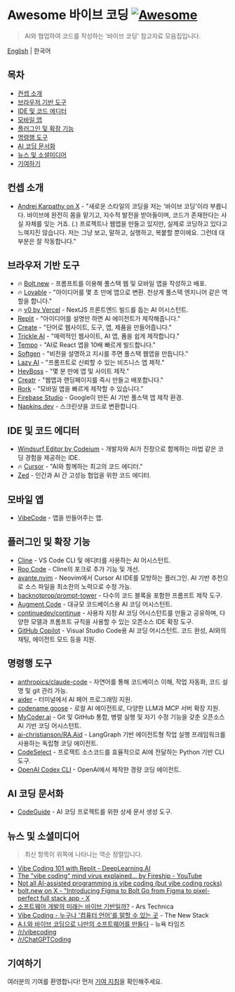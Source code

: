 # Awesome 바이브 코딩 [![Awesome](https://awesome.re/badge.svg)](https://awesome.re)

> AI와 협업하여 코드를 작성하는 '바이브 코딩' 참고자료 모음집입니다.

[English](./README.md) | 한국어

## 목차
- [컨셉 소개](#컨셉-소개)
- [브라우저 기반 도구](#브라우저-기반-도구)
- [IDE 및 코드 에디터](#ide-및-코드-에디터)
- [모바일 앱](#모바일-앱)
- [플러그인 및 확장 기능](#플러그인-및-확장-기능)
- [명령행 도구](#명령행-도구)
- [AI 코딩 문서화](#ai-코딩-문서화)
- [뉴스 및 소셜미디어](#뉴스-및-소셜미디어)
- [기여하기](#기여하기)

## 컨셉 소개
- [Andrej Karpathy on X](https://x.com/karpathy/status/1886192184808149383) - "새로운 스타일의 코딩을 저는 '바이브 코딩'이라 부릅니다. 바이브에 완전히 몸을 맡기고, 지수적 발전을 받아들이며, 코드가 존재한다는 사실 자체를 잊는 거죠. (.) 프로젝트나 웹앱을 만들고 있지만, 실제로 코딩하고 있다고 느껴지진 않습니다. 저는 그냥 보고, 말하고, 실행하고, 복붙할 뿐이에요. 그런데 대부분은 잘 작동합니다."

## 브라우저 기반 도구
- 🔥 [Bolt.new](https://bolt.new/) - 프롬프트를 이용해 풀스택 웹 및 모바일 앱을 작성하고 배포.
- 🔥 [Lovable](https://lovable.dev/) - "아이디어를 몇 초 만에 앱으로 변환. 천상계 풀스택 엔지니어 같은 역할을 합니다."
- 🔥 [v0 by Vercel](https://v0.dev/chat) - NextJS 프론트엔드 빌드를 돕는 AI 어시스턴트.
- [Replit](https://replit.com/) - "아이디어를 설명만 하면 AI 에이전트가 제작해줍니다."
- [Create](https://www.create.xyz/) - "단어로 웹사이트, 도구, 앱, 제품을 만들어줍니다."
- [Trickle AI](https://www.trickle.so/) - "매력적인 웹사이트, AI 앱, 폼을 쉽게 제작합니다."
- [Tempo](https://www.tempo.new/) - "AI로 React 앱을 10배 빠르게 빌드합니다."
- [Softgen](https://softgen.ai/) - "비전을 설명하고 지시를 주면 풀스택 웹앱을 만듭니다."
- [Lazy AI](https://getlazy.ai/) - "프롬프트로 신뢰할 수 있는 비즈니스 앱 제작."
- [HeyBoss](https://www.heyboss.xyz/) - "몇 분 만에 앱 및 사이트 제작."
- [Creatr](https://getcreatr.com/) - "웹앱과 랜딩페이지를 즉시 만들고 배포합니다."
- [Rork](https://rork.app/) - "모바일 앱을 빠르게 제작할 수 있습니다."
- [Firebase Studio](https://studio.firebase.google.com/) - Google이 만든 AI 기반 풀스택 앱 제작 환경.
- [Napkins.dev](https://www.napkins.dev/) - 스크린샷을 코드로 변환합니다.

## IDE 및 코드 에디터
- [Windsurf Editor by Codeium](https://codeium.com/windsurf) - 개발자와 AI가 진정으로 함께하는 마법 같은 코딩 경험을 제공하는 IDE.
- 🔥 [Cursor](https://www.cursor.com/) - "AI와 함께하는 최고의 코드 에디터."
- [Zed](https://zed.dev/) - 인간과 AI 간 고성능 협업을 위한 코드 에디터.

## 모바일 앱
- [VibeCode](https://www.vibecodeapp.com/) - 앱을 만들어주는 앱.

## 플러그인 및 확장 기능

- [Cline](https://cline.bot/) - VS Code CLI 및 에디터를 사용하는 AI 어시스턴트.
- [Roo Code](https://github.com/RooVetGit/Roo-Code) - Cline의 포크로 추가 기능 및 개선.
- [avante.nvim](https://github.com/yetone/avante.nvim) - Neovim에서 Cursor AI IDE를 모방하는 플러그인. AI 기반 추천으로 소스 파일을 최소한의 노력으로 수정 가능.
- [backnotprop/prompt-tower](https://github.com/backnotprop/prompt-tower) - 다수의 코드 블록을 포함한 프롬프트 제작 도구.
- [Augment Code](https://www.augmentcode.com/) - 대규모 코드베이스용 AI 코딩 어시스턴트.
- [continuedev/continue](https://github.com/continuedev/continue) - 사용자 지정 AI 코딩 어시스턴트를 만들고 공유하며, 다양한 모델과 프롬프트 규칙을 사용할 수 있는 오픈소스 IDE 확장 도구.
- [GitHub Copilot](https://github.com/features/copilot) - Visual Studio Code용 AI 코딩 어시스턴트. 코드 완성, AI와의 채팅, 에이전트 모드 등을 지원.

## 명령행 도구
- [anthropics/claude-code](https://github.com/anthropics/claude-code) - 자연어를 통해 코드베이스 이해, 작업 자동화, 코드 설명 및 git 관리 가능.
- [aider](https://aider.chat/) - 터미널에서 AI 페어 프로그래밍 지원.
- [codename goose](https://block.github.io/goose/) - 로컬 AI 에이전트로, 다양한 LLM과 MCP 서버 확장 지원.
- [MyCoder.ai](https://github.com/drivecore/mycoder) - Git 및 GitHub 통합, 병렬 실행 및 자기 수정 기능을 갖춘 오픈소스 AI 기반 코딩 어시스턴트.
- [ai-christianson/RA.Aid](https://github.com/ai-christianson/RA.Aid) - LangGraph 기반 에이전트형 작업 실행 프레임워크를 사용하는 독립형 코딩 에이전트.
- [CodeSelect](https://github.com/maynetee/codeselect) - 프로젝트 소스코드를 효율적으로 AI에 전달하는 Python 기반 CLI 도구.
- [OpenAI Codex CLI](https://github.com/openai/codex) - OpenAI에서 제작한 경량 코딩 에이전트.

## AI 코딩 문서화
- [CodeGuide](https://www.codeguide.dev/) - AI 코딩 프로젝트를 위한 상세 문서 생성 도구.

## 뉴스 및 소셜미디어

> 최신 항목이 위쪽에 나타나는 역순 정렬입니다.

- [Vibe Coding 101 with Replit - DeepLearning.AI](https://www.deeplearning.ai/short-courses/vibe-coding-101-with-replit/)
- [The "vibe coding" mind virus explained… by Fireship - YouTube](https://www.youtube.com/watch?v=Tw18-4U7mts)
- [Not all AI-assisted programming is vibe coding (but vibe coding rocks)](https://simonwillison.net/2025/Mar/19/vibe-coding/)
- [bolt.new on X - "Introducing Figma to Bolt Go from Figma to pixel-perfect full stack app - X](https://x.com/boltdotnew/status/1900197121829331158)
- [소프트웨어 개발의 미래는 바이브 기반일까?](https://arstechnica.com/ai/2025/03/is-vibe-coding-with-ai-gnarly-or-reckless-maybe-some-of-both/) - Ars Technica
- [Vibe Coding - 누구나 '컴퓨터 언어'를 말할 수 있는 곳](https://thenewstack.io/vibe-coding-where-everyone-can-speak-computer-programming/) - The New Stack
- [A.I.와 바이브 코딩으로 나만의 소프트웨어를 만들다](https://www.nytimes.com/2025/02/27/technology/personaltech/vibecoding-ai-software-programming.html) - 뉴욕 타임즈
- [/r/vibecoding](https://www.reddit.com/r/vibecoding/)
- [/r/ChatGPTCoding](https://www.reddit.com/r/ChatGPTCoding/)

## 기여하기
여러분의 기여를 환영합니다! 먼저 [기여 지침](CONTRIBUTING.md)을 확인해주세요.